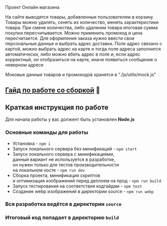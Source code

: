 Проект Онлайн магазина

На сайте выводятся товары, добавленные пользователем в корзину. 
Товары можно удалять, сенять их количество, менять характеристики товара. При смене количества, либо удалении товара итоговая сумма покупки пересчитывается.
Можно применить промокод и цена пересчитается.
Для оформления заказа нужно ввести свои персональные данные и выбрать адрес доставки. 
Поле адрес связано с картой, можно выбрать адрес на карте и тогда поле адреса заполнится автоматически, либо можно вбить адрес в поле и, если адрес корректный, он отобразиться на карте, иначе появиться сообщение о неверном адресе

Моковые данные товаров и промокодов хранятся в "./js/utils/mock.js"

## [Гайд по работе со сборкой](/GUIDE.md) 📕

## Краткая инструкция по работе
Для начала работы у вас должент быть установлен **Node.js**

### Основные команды для работы
- Установка - `npm i`
- Запуск локального сервера без минификаций - `npm start`
- Запуск локального сервера c минификациями, <br>
данный вариант не используется в разработке, <br>
он нужен только для тестов производительности <br>
на локальном хосте  - `npm run dev`
- Сборка проекта, минификация скриптов <br>
и оптимизация изображений перед деплоем на прод - `npm run build`
- Запуск тестирования на соответствия кодгайдам - `npm test`
- Создание webp изображений в директории source - `npm run webp`

### Вся разработка ведётся в директории `source`
### Итоговый код попадает в директорию `build`
